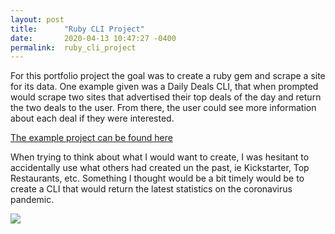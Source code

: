 ```yaml
---
layout: post
title:      "Ruby CLI Project"
date:       2020-04-13 10:47:27 -0400
permalink:  ruby_cli_project
---
```



For this portfolio project the goal was to create a ruby gem and scrape a site for its data. One example given was a Daily Deals CLI, that when prompted would scrape two sites that advertised their top deals of the day and return the two deals to the user. From there, the user could see more information about each deal if they were interested. 

[The example project can be found here](https://github.com/learn-co-curriculum/daily_deal)


When trying to think about what I would want to create, I was hesitant to accidentally use what others had created un the past, ie Kickstarter, Top Restaurants, etc. Something I thought would be a bit timely would be to create a CLI that would return the latest statistics on the coronavirus pandemic. 


[](https://giphy.com/gifs/6dRsQSNHU3Cla/html5)

![](https://imgur.com/a/dG8VNvP)

